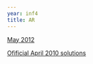 ```yaml
---
year: inf4
title: AR
---
```


[May 2012](https://docs.google.com/document/d/1aqeSLI2MihZYdLfqH3CgBLfQdpF_pSQ_PrAKZ6mTQus/edit)

[Ofificial April 2010 solutions](https://docs.google.com/file/d/0B2AAOQQZ_8BxUFVEeEdZQVl6YUU/edit?usp=sharing)
